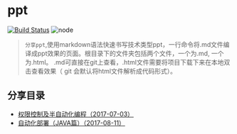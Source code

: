 # ppt
[![Build Status](https://travis-ci.org/gamell/markpress.svg?branch=master)](https://travis-ci.org/gamell/markpress) ![node](https://img.shields.io/node/v/markpress.svg?maxAge=2592000) 

> `分享ppt`,使用markdown语法快速书写技术类型ppt，一行命令将.md文件编译成ppt效果的页面。根目录下的文件夹包括两个文件，一个为.md, 一个为.html。 .md可直接在git上查看，.html文件需要将项目下载下来在本地双击查看效果（ git 会默认将html文件解析成代码形式）。

## 分享目录
- [权限控制及半自动化编程（2017-07-03）](https://github.com/yangqihua/ppt/blob/master/2017-07-03/presentation.md)
- [自动化部署（JAVA篇）（2017-08-11）](https://github.com/yangqihua/ppt/blob/master/2017-08-11/presentation.md)
